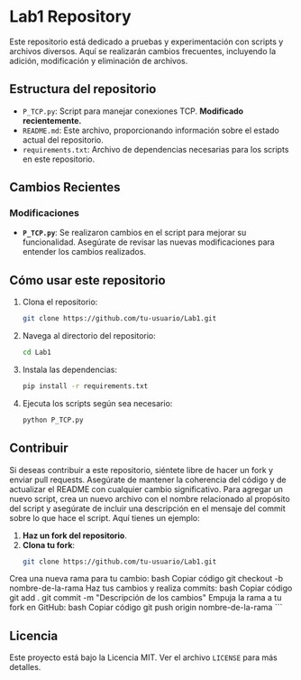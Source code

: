 # Lab1 Repository

Este repositorio está dedicado a pruebas y experimentación con scripts y archivos diversos. Aquí se realizarán cambios frecuentes, incluyendo la adición, modificación y eliminación de archivos.

## Estructura del repositorio

- `P_TCP.py`: Script para manejar conexiones TCP. **Modificado recientemente.**
- `README.md`: Este archivo, proporcionando información sobre el estado actual del repositorio.
- `requirements.txt`: Archivo de dependencias necesarias para los scripts en este repositorio.

## Cambios Recientes

### Modificaciones

- **`P_TCP.py`**: Se realizaron cambios en el script para mejorar su funcionalidad. Asegúrate de revisar las nuevas modificaciones para entender los cambios realizados.

## Cómo usar este repositorio

1. Clona el repositorio:
    ```bash
    git clone https://github.com/tu-usuario/Lab1.git
    ```

2. Navega al directorio del repositorio:
    ```bash
    cd Lab1
    ```

3. Instala las dependencias:
    ```bash
    pip install -r requirements.txt
    ```

4. Ejecuta los scripts según sea necesario:
    ```bash
    python P_TCP.py
    ```

## Contribuir

Si deseas contribuir a este repositorio, siéntete libre de hacer un fork y enviar pull requests. Asegúrate de mantener la coherencia del código y de actualizar el README con cualquier cambio significativo. Para agregar un nuevo script, crea un nuevo archivo con el nombre relacionado al propósito del script y asegúrate de incluir una descripción en el mensaje del commit sobre lo que hace el script. Aquí tienes un ejemplo:

1. **Haz un fork del repositorio**.
2. **Clona tu fork**:
   ```bash
   git clone https://github.com/tu-usuario/Lab1.git
Crea una nueva rama para tu cambio:
bash
Copiar código
git checkout -b nombre-de-la-rama
Haz tus cambios y realiza commits:
bash
Copiar código
git add .
git commit -m "Descripción de los cambios"
Empuja la rama a tu fork en GitHub:
bash
Copiar código
git push origin nombre-de-la-rama
    ```

## Licencia

Este proyecto está bajo la Licencia MIT. Ver el archivo `LICENSE` para más detalles.

